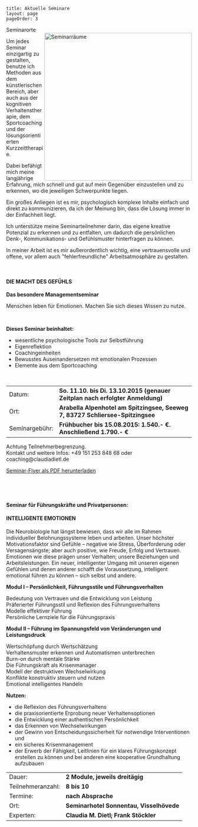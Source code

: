 ```
title: Aktuelle Seminare
layout: page
pageOrder: 3
```

<div class="figure">
<div class="caption">
Seminarorte
</div>
 <img class="whiteborder" src="../../images/seminarraeume.png" alt="Seminarräume" width="400" align="right">
</div>


Um jedes Seminar einzigartig zu gestalten, benutze ich Methoden aus dem künstlerischen Bereich, aber auch aus der kognitiven Verhaltenstherapie, dem Sportcoaching und der lösungsorientierten Kurzzeittherapie.

Dabei befähigt mich meine langjährige Erfahrung, mich schnell und gut auf mein Gegenüber einzustellen und zu erkennen, wo die jeweiligen Schwerpunkte liegen.

Ein großes Anliegen ist es mir, psychologisch komplexe Inhalte einfach und direkt zu kommunizieren, da ich der Meinung bin, dass die Lösung immer in der Einfachheit liegt.

Ich unterstütze meine Seminarteilnehmer darin, das eigene kreative Potenzial zu erkennen und zu entfalten, um dadurch
die persönlichen Denk-, Kommunikations- und Gefühlsmuster hinterfragen zu können.

In meiner Arbeit ist es mir außerordentlich wichtig, eine vertrauensvolle und offene, vor allem auch "fehlerfreundliche" Arbeitsatmosphäre zu gestalten.



<!-- <p>&nbsp;</p>
<p>&nbsp;</p>

<script language="javascript"> 
function toggle() {
    var ele = document.getElementById("toggleText");
    var text = document.getElementById("displayText");
    if(ele.style.display == "block") {
            ele.style.display = "none";
        text.innerHTML = "&#8594; Aktuelle Angebote";
    }
    else {
        ele.style.display = "block";
        text.innerHTML = "&#8595; Aktuelle Angebote";
    }
} 
</script>
 
<a id="displayText" href="javascript:toggle();">&#8594; Aktuelle Angebote</a>
<div id="toggleText" style="display: none"> -->

<p>&nbsp;</p>

<h4>DIE MACHT DES GEFÜHLS</h4>
<b>Das besondere Managementseminar</b>

<p>
    Menschen leben für Emotionen. Machen Sie sich dieses Wissen zu nutze.
</p>
<br>

<b>Dieses Seminar beinhaltet:<br>
</b>

 
- wesentliche psychologische Tools zur Selbstführung<br>
- Eigenreflektion<br>
- Coachingeinheiten<br>
- Bewusstes Auseinandersetzen mit emotionalen Prozessen<br>
- Elemente aus dem Sportcoaching<br>
<p>&nbsp;</p>


<table><tr>
<tr><td>Datum:   </td><td><b>So. 11.10. bis Di. 13.10.2015 (genauer Zeitplan nach erfolgter Anmeldung)</b></td> </tr>
<tr><td>Ort:     </td><td> <b> Arabella Alpenhotel am Spitzingsee, Seeweg 7, 83727 Schliersee-Spitzingsee 
</b></td></tr>
<tr><td>Seminargebühr: </td><td> <b> Frühbucher bis 15.08.2015: 1.540.- &euro;. Anschließend 1.790.- &euro; </b></td> </tr>
 </table>

<p> 
    Achtung Teilnehmerbegrenzung. <br>Kontakt und weitere Infos: +49 151 253 848 68 oder coaching@claudiadietl.de
</p>

<p> <a href="../pdf/macht-des-gefuehls.pdf" target="_top" role="button" class="btn"><i class="icon-download"></i>  Seminar-Flyer als PDF herunterladen</a></p>

<p>&nbsp;</p>
<p>&nbsp;</p>



<b>Seminar für Führungskräfte und Privatpersonen: </b>
<h4>INTELLIGENTE  EMOTIONEN </h4>

Die Neurobiologie hat längst bewiesen, dass wir alle im Rahmen
individueller Belohnungssysteme leben und arbeiten. Unser höchster Motivationsfaktor sind Gefühle – negative wie Stress, Überforderung oder
Versagensängste; aber auch positive, wie Freude, Erfolg und Vertrauen.
Emotionen wie diese prägen unser Verhalten; unsere Beziehungen und Arbeitsleistungen. 
Ein neuer, intelligenter Umgang mit unseren eigenen Gefühlen und denen anderer
schafft die Voraussetzung, intelligent emotional führen zu können – sich selbst und andere. 

<b>Modul I – Persönlichkeit, Führungsstile und Führungsverhalten
</b>

Bedeutung von Vertrauen und die Entwicklung von Leistung <br>
Präferierter Führungsstil und Reflexion des Führungsverhaltens<br>
Modelle effektiver Führung<br>
Persönliche Lernziele für die Führungspraxis<br>

<b>Modul II – Führung im Spannungsfeld von Veränderungen und Leistungsdruck
</b>

Wertschöpfung durch Wertschätzung<br>
Verhaltensmuster erkennen und Automatismen unterbrechen<br>
Burn-on durch mentale Stärke<br>
Die Führungskraft als Krisenmanager<br>
Modell der destruktiven Wechselwirkung<br>
Konflikte konstruktiv steuern und nutzen<br>
Emotional intelligentes Handeln<br>

<b>Nutzen:
</b>

- die Reflexion des Führungsverhaltens
- die praxisorientierte Erprobung neuer Verhaltensoptionen
- die Entwicklung einer authentischen Persönlichkeit
- das Erkennen von Wechselwirkungen
- der Gewinn von Entscheidungssicherheit für notwendige Interventionen und 
- ein sicheres Krisenmanagement
- der Erwerb der Fähigkeit, Leitlinien für ein klares Führungskonzept erstellen zu können und bei anderen eine kooperative Grundhaltung aufzubauen  

<table><tr>
<tr><td>Dauer:   </td><td><b>2 Module, jeweils dreitägig </b></td> </tr>
<tr><td>Teilnehmeranzahl:</td><td> <b>8 bis 10 </b></td> </tr>
<tr><td>Termine:  </td><td> <b> nach Absprache  </b></td></tr>
<tr><td>Ort:     </td><td> <b>Seminarhotel Sonnentau, Visselhövede </b></td></tr>
<tr><td>Experten: </td><td> <b> Claudia M. Dietl; Frank Stöckler </b></td> </tr>
<!-- <tr><td>Kosten:  </td><td><b> Modul I: xxx Euro p.P.; Modul II: xxx Euro p.P.</b></td> </tr> 
 --></table>

<p>&nbsp;</p>
<p>&nbsp;</p>



